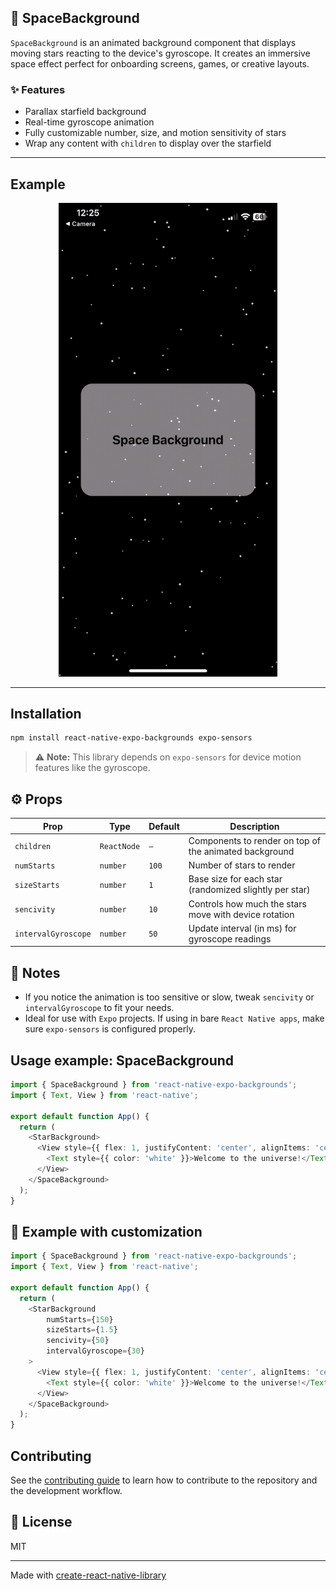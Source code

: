 ## 🌌 SpaceBackground

`SpaceBackground` is an animated background component that displays moving stars reacting to the device's gyroscope. It creates an immersive space effect perfect for onboarding screens, games, or creative layouts.

### ✨ Features

- Parallax starfield background
- Real-time gyroscope animation
- Fully customizable number, size, and motion sensitivity of stars
- Wrap any content with `children` to display over the starfield

---

## Example 

<p align="center">
  <img src="./src/assets/space-background.gif" width="350" />
</p>

---

## Installation

```bash
npm install react-native-expo-backgrounds expo-sensors
```

> ⚠️ **Note:** This library depends on `expo-sensors` for device motion features like the gyroscope.

## ⚙️ Props

| Prop                | Type        | Default | Description                                            |
| ------------------- | ----------- | ------- | ------------------------------------------------------ |
| `children`          | `ReactNode` | `—`     | Components to render on top of the animated background |
| `numStarts`         | `number`    | `100`   | Number of stars to render                              |
| `sizeStarts`        | `number`    | `1`     | Base size for each star (randomized slightly per star) |
| `sencivity`         | `number`    | `10`    | Controls how much the stars move with device rotation  |
| `intervalGyroscope` | `number`    | `50`    | Update interval (in ms) for gyroscope readings         |

## 📝 Notes

- If you notice the animation is too sensitive or slow, tweak `sencivity` or `intervalGyroscope` to fit your needs.
- Ideal for use with `Expo` projects. If using in bare `React Native apps`, make sure `expo-sensors` is configured properly.

## Usage example: SpaceBackground

```ts
import { SpaceBackground } from 'react-native-expo-backgrounds';
import { Text, View } from 'react-native';

export default function App() {
  return (
    <StarBackground>
      <View style={{ flex: 1, justifyContent: 'center', alignItems: 'center' }}>
        <Text style={{ color: 'white' }}>Welcome to the universe!</Text>
      </View>
    </SpaceBackground>
  );
}
```

## 🧪 Example with customization

```ts
import { SpaceBackground } from 'react-native-expo-backgrounds';
import { Text, View } from 'react-native';

export default function App() {
  return (
    <StarBackground
        numStarts={150}
        sizeStarts={1.5}
        sencivity={50}
        intervalGyroscope={30}
    >
      <View style={{ flex: 1, justifyContent: 'center', alignItems: 'center' }}>
        <Text style={{ color: 'white' }}>Welcome to the universe!</Text>
      </View>
    </SpaceBackground>
  );
}
```

## Contributing

See the [contributing guide](CONTRIBUTING.md) to learn how to contribute to the repository and the development workflow.

## 📄 License

MIT

---

Made with [create-react-native-library](https://github.com/callstack/react-native-builder-bob)
